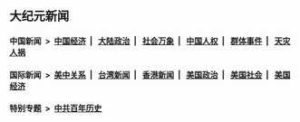 ## 大纪元新闻

#### 中国新闻 &nbsp;>&nbsp; [中国经济](indexes/ncid283/README.md?07231645) &nbsp;| &nbsp; [大陆政治](indexes/ncid277/README.md?07231645) &nbsp;| &nbsp; [社会万象](indexes/ncid282/README.md?07231645) &nbsp;| &nbsp; [中国人权](indexes/ncid278/README.md?07231645) &nbsp;| &nbsp; [群体事件](indexes/ncid279/README.md?07231645) &nbsp;| &nbsp; [天灾人祸](indexes/ncid280/README.md?07231645)

#### 国际新闻 &nbsp;>&nbsp; [美中关系](indexes/nf1412576/README.md?07231645) &nbsp;| &nbsp; [台湾新闻](indexes/ncid1349361/README.md?07231645) &nbsp;| &nbsp; [香港新闻](indexes/ncid1349362/README.md?07231645) &nbsp;| &nbsp; [美国政治](indexes/ncid1078159/README.md?07231645) &nbsp;| &nbsp; [美国社会](indexes/ncid1078160/README.md?07231645) &nbsp;| &nbsp; [美国经济](indexes/ncid1078158/README.md?07231645)

#### 特别专题 &nbsp;>&nbsp; [中共百年历史](https://github.com/epoch-news/epoch-special/blob/master/README.md?07231645)  
